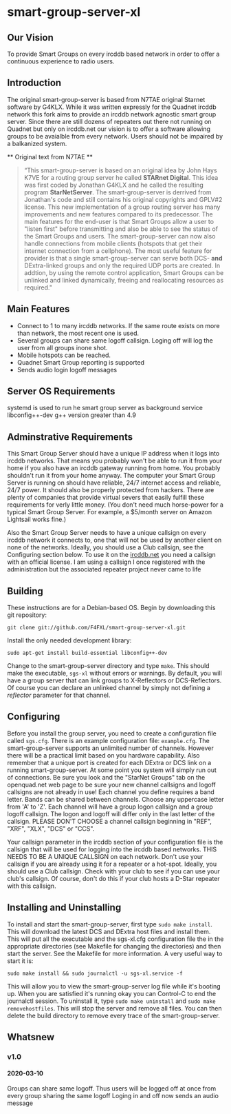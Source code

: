 smart-group-server-xl
==================

## Our Vision
To provide Smart Groups on every ircddb based network in order to offer a continuous experience to radio users.

## Introduction

The original smart-group-server is based from N7TAE original Starnet software by G4KLX. While it was written expressly for the Quadnet ircddb network this fork aims to provide an ircddb network agnostic smart group server. Since there are still dozens of repeaters out there not running on Quadnet but only on ircddb.net our vision is to offer a software allowing groups to be avaialble from every network. Users should not be impaired by a balkanized system.

** Original text from N7TAE **
>“This smart-group-server is based on an original idea by John Hays K7VE for a routing group server he called **STARnet Digital**. This idea was first coded by Jonathan G4KLX and he called the resulting program **StarNetServer**. The smart-group-server is derrived from Jonathan's code and still contains his original copyrights and GPLV#2 license. This new implementation of a group routing server has many improvements and new features compared to its predecessor. The main features for the end-user is that Smart Groups allow a user to "listen first" before transmitting and also be able to see the status of the Smart Groups and users. The smart-group-server can now also handle connections from mobile clients (hotspots that get their internet connection from a cellphone). The most useful feature for provider is that a single smart-group-server can serve both DCS- **and** DExtra-linked groups and only the required UDP ports are created. In addtion, by using the remote control application, Smart Groups can be unlinked and linked dynamically, freeing and reallocating resources as required."

## Main Features
* Connect to 1 to many ircddb networks. If the same route exists on more than network, the most recent one is used.
* Several groups can share same logoff callsign. Loging off will log the user from all groups inone shot.
* Mobile hotspots can be reached.
* Quadnet Smart Group reporting is supported
* Sends audio login logoff messages

## Server OS Requirements

systemd is used to run he smart group server as background service
libconfig++-dev
g++ version greater than 4.9

## Adminstrative Requirements

This Smart Group Server should have a unique IP address when it logs into ircddb networks. That means you probably won't be able to run it from your home if you also have an ircddb gateway running from home. You probably shouldn't run it from your home anyway. The computer your Smart Group Server is running on should have reliable, 24/7 internet access and reliable, 24/7 power. It should also be properly protected from hackers. There are plenty of companies that provide virtual severs that easily fulfill these requirements for verly little money. (You don't need much horse-power for a typical Smart Group Server. For example, a $5/month server on Amazon Lightsail works fine.)

Also the Smart Group Server needs to have a unique callsign on every ircddb network it connects to, one that will not be used by another client on none of the networks. Ideally, you should use a Club callsign, see the Configuring section below.
To use it on the [ircddb.net](http://ircddb.net) you need a callsign with an official license. I am using a callsign I once registered with the administration but the associated repeater project never came to life

## Building

These instructions are for a Debian-based OS. Begin by downloading this git repository:
```
git clone git://github.com/F4FXL/smart-group-server-xl.git
```
Install the only needed development library:
```
sudo apt-get install build-essential libconfig++-dev
```
Change to the smart-group-server directory and type `make`. This should make the executable, `sgs-xl` without errors or warnings. By default, you will have a group server that can link groups to X-Reflectors or DCS-Reflectors. Of course you can declare an unlinked channel by simply not defining a *reflector* parameter for that channel.

## Configuring

Before you install the group server, you need to create a configuration file called `sgs.cfg`. There is an example configuration file: `example.cfg`. The smart-group-server supports an unlimited number of channels. However there will be a practical limit based on you hardware capability. Also remember that a unique port is created for each DExtra or DCS link on a running smart-group-server. At some point you system will simply run out of connections. Be sure you look and the "StarNet Groups" tab on the openquad.net web page to be sure your new channel callsigns and logoff callsigns are not already in use! Each channel you define requires a band letter. Bands can be shared between channels. Choose any uppercase letter from 'A' to 'Z'. Each channel will have a group logon callsign and a group logoff callsign. The logon and logoff will differ only in the last letter of the callsign. PLEASE DON'T CHOOSE a channel callsign beginning in "REF", "XRF", "XLX", "DCS" or "CCS".

Your callsign parameter in the ircddb section of your configuration file is the callsign that will be used for logging into the ircddb based networks. THIS NEEDS TO BE A UNIQUE CALLSIGN on each network. Don't use your callsign if you are already using it for a repeater or a hot-spot. Ideally, you should use a Club callsign. Check with your club to see if you can use your club's callsign. Of course, don't do this if your club hosts a D-Star repeater with this callsign.

## Installing and Uninstalling

To install and start the smart-group-server, first type `sudo make install`. This will download the latest DCS and DExtra host files and install them. This will put all the executable and the sgs-xl.cfg configuration file the in the appropriate directories (see Makefile for changing the directories) and then start the server. See the Makefile for more information. A very useful way to start it is:
```
sudo make install && sudo journalctl -u sgs-xl.service -f
```
This will allow you to view the smart-group-server log file while it's booting up. When you are satisfied it's running okay you can Control-C to end the journalctl session. To uninstall it, type `sudo make uninstall` and `sudo make removehostfiles`. This will stop the server and remove all files. You can then delete the build directory to remove every trace of the smart-group-server.

## Whatsnew
### v1.0
#### 2020-03-10
Groups can share same logoff. Thus users will be logged off at once from every group sharing the same logoff
Loging in and off now sends an audio message

